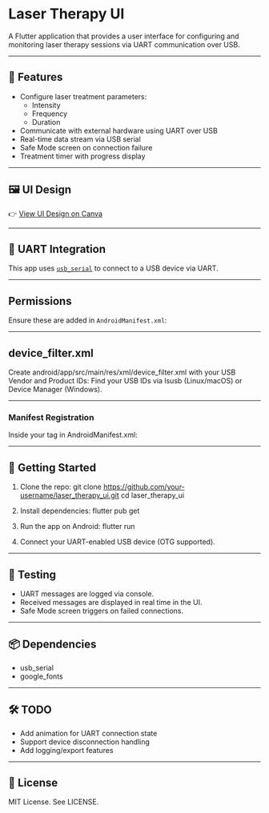 # Laser Therapy UI

A Flutter application that provides a user interface for configuring and monitoring laser therapy sessions via UART communication over USB.

---

## 📱 Features

- Configure laser treatment parameters:
  - Intensity
  - Frequency
  - Duration
- Communicate with external hardware using UART over USB
- Real-time data stream via USB serial
- Safe Mode screen on connection failure
- Treatment timer with progress display

---

## 🖼️ UI Design

👉 [View UI Design on Canva](https://www.canva.com/design/DAGpOXTpQTw/9HVbYzxGD-u-u16Cm1Ux9A/view?utm_content=DAGpOXTpQTw&utm_campaign=designshare&utm_medium=link2&utm_source=uniquelinks&utlId=hbbd024986e)

---

## 🔌 UART Integration

This app uses [`usb_serial`](https://pub.dev/packages/usb_serial) to connect to a USB device via UART.

---

## Permissions

Ensure these are added in `AndroidManifest.xml`:

<uses-permission android:name="android.hardware.usb.host" />
<uses-feature android:name="android.hardware.usb.host" />

---

## device_filter.xml

Create android/app/src/main/res/xml/device_filter.xml with your USB Vendor and Product IDs:
<resources>
    <usb-device vendor-id="2341" product-id="0043" />
</resources>
Find your USB IDs via lsusb (Linux/macOS) or Device Manager (Windows).

---

### Manifest Registration

Inside your <activity> tag in AndroidManifest.xml:
<intent-filter>
    <action android:name="android.hardware.usb.action.USB_DEVICE_ATTACHED" />
</intent-filter>

<meta-data
    android:name="android.hardware.usb.action.USB_DEVICE_ATTACHED"
    android:resource="@xml/device_filter" />

---

## 🚀 Getting Started

1. Clone the repo:
   git clone https://github.com/your-username/laser_therapy_ui.git
   cd laser_therapy_ui

2. Install dependencies:
   flutter pub get

3. Run the app on Android:
   flutter run

4. Connect your UART-enabled USB device (OTG supported).

---

## 🧪 Testing

- UART messages are logged via console.
- Received messages are displayed in real time in the UI.
- Safe Mode screen triggers on failed connections.

---

## 📦 Dependencies

- usb_serial
- google_fonts

---

## 🛠 TODO

- Add animation for UART connection state
- Support device disconnection handling
- Add logging/export features

---

## 📄 License

MIT License. See LICENSE.
